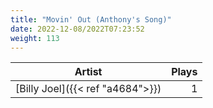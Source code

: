 ```yaml
---
title: "Movin' Out (Anthony's Song)"
date: 2022-12-08/2022T07:23:52
weight: 113
---
```




 Artist | Plays 
----- | -----:
[Billy Joel]({{< ref "a4684">}}) | 1
